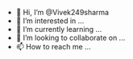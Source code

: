 - 👋 Hi, I’m @Vivek249sharma
- 👀 I’m interested in ...
- 🌱 I’m currently learning ...
- 💞️ I’m looking to collaborate on ...
- 📫 How to reach me ...

<!---
Vivek249sharma/Vivek249sharma is a ✨ special ✨ repository because its `README.md` (this file) appears on your GitHub profile.
You can click the Preview link to take a look at your changes.
--->
